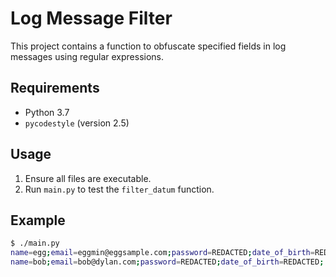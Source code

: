 # Log Message Filter

This project contains a function to obfuscate specified fields in log messages using regular expressions.

## Requirements
- Python 3.7
- `pycodestyle` (version 2.5)

## Usage
1. Ensure all files are executable.
2. Run `main.py` to test the `filter_datum` function.

## Example
```bash
$ ./main.py
name=egg;email=eggmin@eggsample.com;password=REDACTED;date_of_birth=REDACTED;
name=bob;email=bob@dylan.com;password=REDACTED;date_of_birth=REDACTED;
